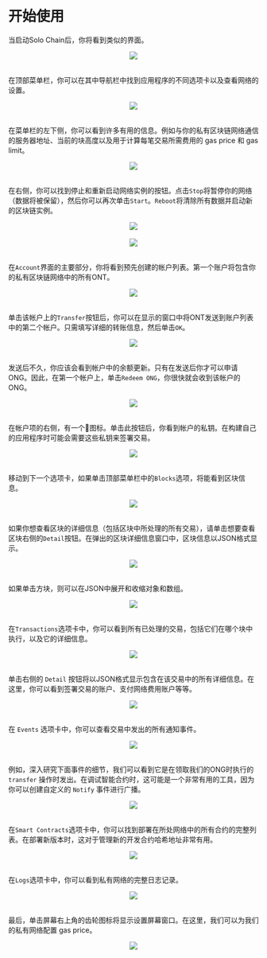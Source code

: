 
# 开始使用

当启动Solo Chain后，你将看到类似的界面。

<div align="center"><img src="https://raw.githubusercontent.com/ontio/documentation/master/dev-website-docs/assets/solo-chain/00-home.png"><br><br></div>

在顶部菜单栏，你可以在其中导航栏中找到应用程序的不同选项卡以及查看网络的设置。

<div align="center"><img src="https://raw.githubusercontent.com/ontio/documentation/master/dev-website-docs/assets/solo-chain/01-menu-bar.png"><br><br></div>

在菜单栏的左下侧，你可以看到许多有用的信息。例如与你的私有区块链网络通信的服务器地址、当前的块高度以及用于计算每笔交易所需费用的 gas price 和 gas limit。

<div align="center"><img src="https://raw.githubusercontent.com/ontio/documentation/master/dev-website-docs/assets/solo-chain/02-server-addresses.png"><br><br></div>

在右侧，你可以找到停止和重新启动网络实例的按钮。点击`Stop`将暂停你的网络（数据将被保留），然后你可以再次单击`Start`。`Reboot`将清除所有数据并启动新的区块链实例。

<div align="center"><img src="https://raw.githubusercontent.com/ontio/documentation/master/dev-website-docs/assets/solo-chain/03-stop-reboot.png"><br><br></div>

<div align="center"><img src="https://raw.githubusercontent.com/ontio/documentation/master/dev-website-docs/assets/solo-chain/04-start.png"><br><br></div>

在`Account`界面的主要部分，你将看到预先创建的帐户列表。第一个账户将包含你的私有区块链网络中的所有ONT。

<div align="center"><img src="https://raw.githubusercontent.com/ontio/documentation/master/dev-website-docs/assets/solo-chain/05-starting-account.png" ><br><br></div>

单击该帐户上的`Transfer`按钮后，你可以在显示的窗口中将ONT发送到账户列表中的第二个帐户。只需填写详细的转账信息，然后单击`OK`。

<div align="center">
  <img src="https://raw.githubusercontent.com/ontio/documentation/master/dev-website-docs/assets/solo-chain/06-transfer.png" ><br><br>
</div>

发送后不久，你应该会看到帐户中的余额更新。只有在发送后你才可以申请ONG。因此，在第一个帐户上，单击`Redeem ONG`，你很快就会收到该帐户的ONG。

<div align="center">
  <img src="https://raw.githubusercontent.com/ontio/documentation/master/dev-website-docs/assets/solo-chain/07-claim.png" ><br><br>
</div>

在帐户项的右侧，有一个🔑图标。单击此按钮后，你看到帐户的私钥。在构建自己的应用程序时可能会需要这些私钥来签署交易。

<div align="center">
  <img src="https://raw.githubusercontent.com/ontio/documentation/master/dev-website-docs/assets/solo-chain/08-pk.png" ><br><br>
</div>

移动到下一个选项卡，如果单击顶部菜单栏中的`Blocks`选项，将能看到区块信息。

<div align="center">
  <img src="https://raw.githubusercontent.com/ontio/documentation/master/dev-website-docs/assets/solo-chain/09-blocks.png" ><br><br>
</div>

如果你想查看区块的详细信息（包括区块中所处理的所有交易），请单击想要查看区块右侧的`Detail`按钮。在弹出的区块详细信息窗口中，区块信息以JSON格式显示。

<div align="center">
  <img src="https://raw.githubusercontent.com/ontio/documentation/master/dev-website-docs/assets/solo-chain/10-block-detail.png" ><br><br>
</div>

如果单击方块，则可以在JSON中展开和收缩对象和数组。

<div align="center">
  <img src="https://raw.githubusercontent.com/ontio/documentation/master/dev-website-docs/assets/solo-chain/11-block-detail-open.png" ><br><br>
</div>

在`Transactions`选项卡中，你可以看到所有已处理的交易，包括它们在哪个块中执行，以及它的详细信息。

<div align="center">
  <img src="https://raw.githubusercontent.com/ontio/documentation/master/dev-website-docs/assets/solo-chain/12-transactions.png" ><br><br>
</div>

单击右侧的 `Detail` 按钮将以JSON格式显示包含在该交易中的所有详细信息。在这里，你可以看到签署交易的账户、支付网络费用账户等等。

<div align="center">
  <img src="https://raw.githubusercontent.com/ontio/documentation/master/dev-website-docs/assets/solo-chain/13-tx-details.png" ><br><br>
</div>

在 `Events` 选项卡中，你可以查看交易中发出的所有通知事件。

<div align="center">
  <img src="https://raw.githubusercontent.com/ontio/documentation/master/dev-website-docs/assets/solo-chain/14-events.png" ><br><br>
</div>

例如，深入研究下面事件的细节，我们可以看到它是在领取我们的ONG时执行的 `transfer` 操作时发出。在调试智能合约时，这可能是一个非常有用的工具，因为你可以创建自定义的 `Notify` 事件进行广播。

<div align="center">
  <img src="https://raw.githubusercontent.com/ontio/documentation/master/dev-website-docs/assets/solo-chain/15-transfer-event.png" ><br><br>
</div>

在`Smart Contracts`选项卡中，你可以找到部署在所处网络中的所有合约的完整列表。在部署新版本时，这对于管理新的开发合约哈希地址非常有用。

<div align="center">
  <img src="https://raw.githubusercontent.com/ontio/documentation/master/dev-website-docs/assets/solo-chain/16-smart-contracts.png" ><br><br>
</div>

在`Logs`选项卡中，你可以看到私有网络的完整日志记录。

<div align="center">
  <img src="https://raw.githubusercontent.com/ontio/documentation/master/dev-website-docs/assets/solo-chain/17-logs.png" ><br><br>
</div>

最后，单击屏幕右上角的齿轮图标将显示设置屏幕窗口。在这里，我们可以为我们的私有网络配置 gas price。

<div align="center">
  <img src="https://raw.githubusercontent.com/ontio/documentation/master/dev-website-docs/assets/solo-chain/18-settings.png" ><br><br>
</div>
